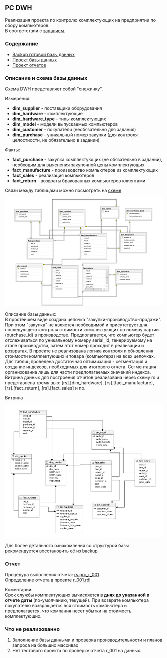 ## PC DWH

Реализация проекта по контролю комплектующих на предприятии по сбору компьютеров.  
В соответствии с [заданием](https://github.com/Imato/PC_DWH/blob/master/Description/specification.md).

### Содержание 

- [Backup готовой базы данных](https://github.com/Imato/PC_DWH/tree/master/DB)
- [Проект базы данных](https://github.com/Imato/PC_DWH/tree/master/Project/PC_DWH/Database/Database)
- [Проект отчетов](https://github.com/Imato/PC_DWH/tree/master/Project/PC_DWH/RS/RS)

### Описание и схема базы данных

Схема DWH представляет собой "снежинку".

Измерения:  
* **dim_supplier** - поставщики оборудования
* **dim_hardware** - комплектующие
* **dim_hardware_type** - типы комплектующих
* **dim_model** - модели выпускаемых компьютеров
* **dim_customer** - покупатели (необязательно для задания)
* **dim_purchase** - уникальный номер закупки (для контроля целостности, не обязательно в задании)

Факты:
* **fact_purchase** - закупка комплектующих (не обязательно в задании), необходим для выяснения закупочной цены комплектующих
* **fact_manufacture** - производство компьютеров из комплектующих
* **fact_sales** - реализация компьютеров
* **fact_return** - возвраты бракованных компьютеров клиентами

Связи между таблицами можно посмотреть на [схеме](https://github.com/Imato/PC_DWH/blob/master/Description/Pic/pic_001.png)

![pic 001](https://github.com/Imato/PC_DWH/blob/master/Description/Pic/pic_001.png)

Описание базы данных:  
В простейшем виде создана цепочка "закупки-производство-продажи". При этом "закупка" не является необходимой и присутствует для последующего контроля стоимости комплектующих по номеру партии (purchase_id) в производстве. Предполагается, что компьютер будет отслеживаться по уникальному номеру serial_id, генерируемому на этапе производства, затем этот номер проходит в реализации и возвратах. В проекте не реализована логика контроля и обновления стоимости комплектующих и товара (компьютера) на всех цепочках.    
Для таблиц проведена достаточная оптимизация - сегментация и создание индексов, необходимых для итогового отчета. Сегментация организованна лишь для части предполагаемых значений индекса.  
Витрина данных для построения отчетов реализована через схему rs и представлена тремя вью: [rs].[dim_hardware], [rs].[fact_manufacture], [rs].[fact_return], [rs].[fact_sales] и пр.  

Витрина

![pic 001](https://github.com/Imato/PC_DWH/blob/master/Description/Pic/pic_002.png)


Для более детального ознакомления со структурой базы рекомендуется восстановить её из [backup](https://github.com/Imato/PC_DWH/tree/master/DB)

### Отчет

Процедура выполнения отчета: [rs.prc_r_001](https://github.com/Imato/PC_DWH/blob/master/Project/PC_DWH/Database/Database/Procedures/rs/prc_r_001.sql).  
Определение отчета в проекте [r_001.rdl](https://github.com/Imato/PC_DWH/blob/master/Project/PC_DWH/RS/RS/r_001.rdl).   

Коментарии:   
Срок службы комплектующих вычисляется **в днях до указанной в отчете даты** (по-умолчанию, текущей). При возврате компьютера покупателю возвращается вся стоимость компьютера и предполагается, что компания несет убытки на стоимость комплектующих. 

### Что не реализованно

1. Заполнение базы данными и проверка производительности и планов запроса на больших массивах
2. Нет тестового проекта по проверке отчета r_001 на данных.

